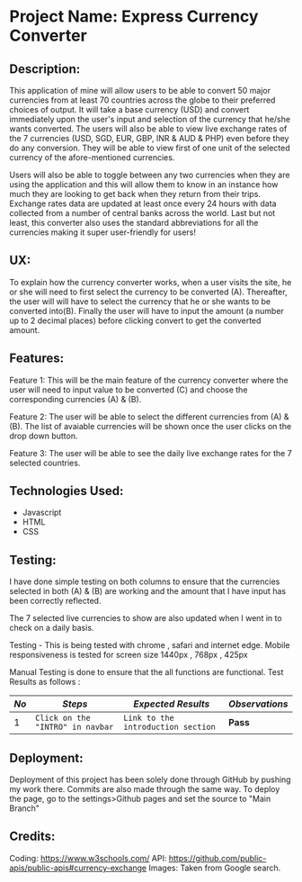 # Project Name: Express Currency Converter

## Description:

  This application of mine will allow users to be able to convert 50 major currencies from at least 70 countries across the   globe to their preferred choices of output. It will take a base currency (USD) and convert immediately upon the user's input and selection of the currency that he/she wants converted. The users will also be able to view live exchange rates of the 7 currencies (USD, SGD, EUR, GBP, INR & AUD & PHP) even before they do any conversion. They will be able to view first of one unit of the selected currency of the afore-mentioned currencies.  

  Users will also be able to toggle between any two currencies when they are using the application and this will allow them to know in an instance how much they are looking to get back when they return from their trips. Exchange rates data are updated at least once every 24 hours with data collected from a number of central banks across the world. Last but not least, this converter also uses the standard abbreviations for all the currencies making it super user-friendly for users!

## UX:

  To explain how the currency converter works, when a user visits the site, he or she will need to first select the currency to be converted (A). Thereafter, the user will will have to select the currency that he or she wants to be converted into(B). Finally the user will have to input the amount (a number up to 2 decimal places) before clicking convert to get the converted amount.

## Features:

  Feature 1: This will be the main feature of the currency converter where the user will need to input value to be converted (C) and choose the corresponding currencies (A) & (B).

  Feature 2: The user will be able to select the different currencies from (A) & (B). The list of avaiable currencies will be shown once the user clicks on the drop down button.

  Feature 3: The user will be able to see the daily live exchange rates for the 7 selected countries.

## Technologies Used:

  - Javascript
  - HTML
  - CSS

## Testing:

I have done simple testing on both columns to ensure that the currencies selected in both (A) & (B) are working and the amount that I have input has been correctly reflected.

The 7 selected live currencies to show are also updated when I went in to check on a daily basis.

Testing - This is being tested with chrome , safari and internet edge. 
Mobile responsiveness is tested for screen size 1440px , 768px , 425px  

Manual Testing is done to ensure that the all functions are functional.
Test Results as follows :

*No* | *Steps* | *Expected Results* | *Observations*
--- | --- | --- | ---
1 | `Click on the "INTRO" in navbar`| `Link to the introduction section`| **Pass** 

## Deployment:

  Deployment of this project has been solely done through GitHub by pushing my work there. 
  Commits are also made through the same way.
  To deploy the page, go to the settings>Github pages and set the source to "Main Branch"

## Credits:

Coding: https://www.w3schools.com/
API: https://github.com/public-apis/public-apis#currency-exchange
Images: Taken from Google search.





